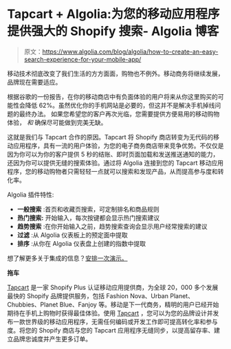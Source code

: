 # Tapcart + Algolia:为您的移动应用程序提供强大的 Shopify 搜索- Algolia 博客

> 原文：<https://www.algolia.com/blog/algolia/how-to-create-an-easy-search-experience-for-your-mobile-app/>

移动技术彻底改变了我们生活的方方面面，购物也不例外。移动商务将继续发展，品牌现在需要适应。

根据谷歌的一份报告，在你的移动商店中有负面体验的用户将来从你这里购买的可能性会降低 62%。虽然优化你的手机网站是必要的，但这并不是解决手机掉线问题的最终办法。 如果您希望您的客户再次光临，您需要提供方便易用的移动购物体验， *和* 确保尽可能做到完美无缺。

这就是我们与 Tapcart 合作的原因。Tapcart 将 Shopify 商店转变为无代码的移动应用程序，具有一流的用户体验，为您的电子商务商店带来竞争优势。不仅仅是因为你可以为你的客户提供 5 秒的结账、即时页面加载和发送推送通知的能力，还因为你可以提供无缝的搜索体验。通过将 Algolia 连接到您的 Tapcart 移动应用程序，您的移动购物者只需轻轻一点就可以搜索和发现产品，从而提高参与度和转化率。

Algolia 插件特性:

*   **一般搜索** :首页和收藏页搜索，可定制排名和商品规则
*   **热门搜索:** 开始输入，每次按键都会显示热门搜索建议
*   **趋势搜索** :在你开始输入之前，趋势搜索查询会显示用户经常搜索的建议
*   **过滤** :从 Algolia 仪表板上的预定面中提取
*   **排序** :从你在 Algolia 仪表盘上创建的指数中提取

想了解更多关于集成的信息？[安排一次演示。](https://bit.ly/3mhkBiT)

**拖车**

[Tapcart](https://tapcart.com/demo?utm_source=algolia&utm_medium=blog_post&utm_campaign=Tapcart-Home-Algolia-Integration&utm_content=CTA_1) 是一家 Shopify Plus 认证移动应用提供商，为全球 20，000 多个发展最快的 Shopify 品牌提供服务，包括 Fashion Nova、Urban Planet、Chubbies、Planet Blue、Fanjoy 等。移动是下一代商务，精明的用户已经开始期待在手机上购物时获得最佳体验。使用 [Tapcart](https://tapcart.com/demo?utm_source=algolia&utm_medium=blog_post&utm_campaign=Tapcart-Home-Algolia-Integration&utm_content=CTA_1) ，您可以为您的品牌设计并发布一款世界级的移动应用程序，无需任何编码或开发工作即可提高转化率和参与度。将您的 Shopify 商店与您的 Tapcart 应用程序无缝同步，以提高留存率、建立品牌忠诚度并产生更多订单。